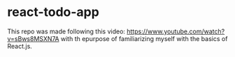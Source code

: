 # react-todo-app

This repo was made following this video: https://www.youtube.com/watch?v=sBws8MSXN7A with th epurpose of familiarizing myself with the basics of React.js.


